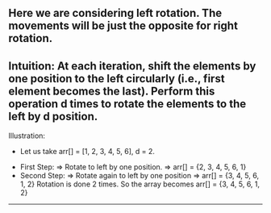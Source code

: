 Here we are considering left rotation. The movements will be just the opposite for right rotation.
---------------------------------------------------------------------------------------------------
Intuition:
At each iteration, shift the elements by one position to the left circularly (i.e., first element becomes the last).
Perform this operation d times to rotate the elements to the left by d position.
---------------------------------------------------------------------------------------------------
Illustration:
* Let us take arr[] = [1, 2, 3, 4, 5, 6], d = 2.
- First Step:
        => Rotate to left by one position.
        => arr[] = {2, 3, 4, 5, 6, 1}
- Second Step:
        => Rotate again to left by one position
        => arr[] = {3, 4, 5, 6, 1, 2}
Rotation is done 2 times.
So the array becomes arr[] = {3, 4, 5, 6, 1, 2}
---------------------------------------------------------------------------------------------------